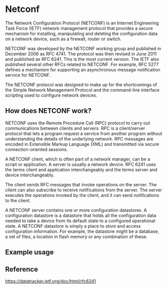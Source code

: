 # Netconf

The Network Configuration Protocol (NETCONF) is an Internet Engineering Task Force (IETF) network management protocol that provides a secure mechanism for installing, manipulating and deleting the configuration data on a network device, such as a firewall, router or switch.

NETCONF was developed by the NETCONF working group and published in December 2006 as RFC 4741. The protocol was then revised in June 2011 and published as RFC 6241. This is the most current version. The IETF also published several other RFCs related to NETCONF. For example, RFC 5277 defines a mechanism for supporting an asynchronous message notification service for NETCONF.

The NETCONF protocol was designed to make up for the shortcomings of the Simple Network Management Protocol and the command-line interface scripting used to configure network devices.

## How does NETCONF work?

NETCONF uses the Remote Procedure Call (RPC) protocol to carry out communications between clients and servers. RPC is a client/server protocol that lets a program request a service from another program without understanding the details of the underlying network. RPC messages are encoded in Extensible Markup Language (XML) and transmitted via secure connection-oriented sessions.

A NETCONF client, which is often part of a network manager, can be a script or application. A server is usually a network device. RFC 6241 uses the terms client and application interchangeably and the terms server and device interchangeably.

The client sends RFC messages that invoke operations on the server. The client can also subscribe to receive notifications from the server. The server executes the operations invoked by the client, and it can send notifications to the client.

A NETCONF server contains one or more configuration datastores. A configuration datastore is a datastore that holds all the configuration data needed to take a device from its default state to a configured operational state. A NETCONF datastore is simply a place to store and access configuration information. For example, the datastore might be a database, a set of files, a location in flash memory or any combination of these.

## Example usage

## Reference

https://datatracker.ietf.org/doc/html/rfc6241